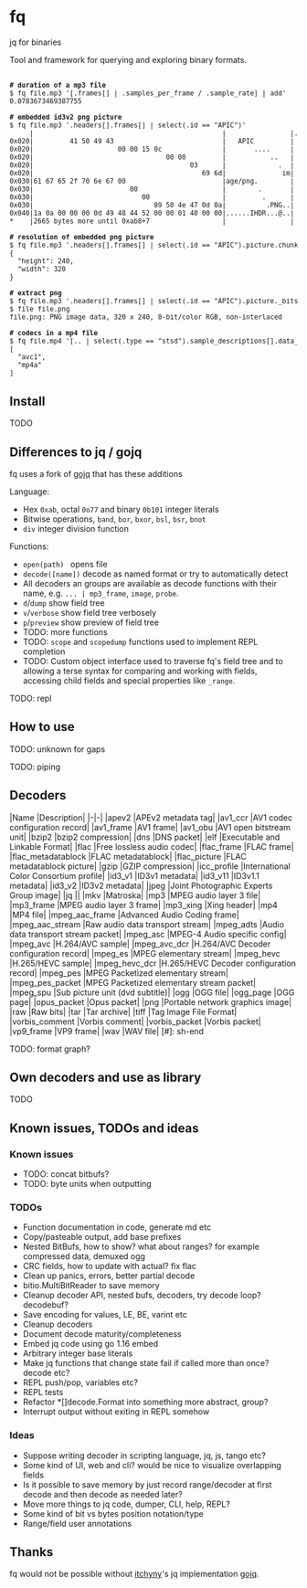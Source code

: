 # fq

jq for binaries

Tool and framework for querying and exploring binary formats.

##

<sub>
<pre sh>
<b># duration of a mp3 file</b> 
$ fq file.mp3 '[.frames[] | .samples_per_frame / .sample_rate] | add' 
0.0783673469387755
 
<b># embedded id3v2 png picture</b> 
$ fq file.mp3 '.headers[].frames[] | select(.id == "APIC")' 
     |                                               |                |.headers[0].frames[1]:
0x020|         41 50 49 43                           |   APIC         |  id: "APIC" (Attached picture)
0x020|                     00 00 15 0c               |       ....     |  size: 2700
0x020|                                 00 00         |           ..   | -flags:
0x020|                                       03      |             .  |  text_encoding: UTF-8 (3)
0x020|                                          69 6d|              im|  mime_type: "image/png"
0x030|61 67 65 2f 70 6e 67 00                        |age/png.        |
0x030|                        00                     |        .       |  picture_type: 0
0x030|                           00                  |         .      |  description: ""
0x030|                              89 50 4e 47 0d 0a|          .PNG..| -picture: png
0x040|1a 0a 00 00 00 0d 49 48 44 52 00 00 01 40 00 00|......IHDR...@..|
*    |2665 bytes more until 0xab8+7                  |                |
 
<b># resolution of embedded png picture</b> 
$ fq file.mp3 '.headers[].frames[] | select(.id == "APIC").picture.chunks[] | select(.type == "IHDR") | {width, height}' 
{
  "height": 240,
  "width": 320
}
 
<b># extract png</b> 
$ fq file.mp3 '.headers[].frames[] | select(.id == "APIC").picture._bits' > file.png 
$ file file.png 
file.png: PNG image data, 320 x 240, 8-bit/color RGB, non-interlaced
 
<b># codecs in a mp4 file</b> 
$ fq file.mp4 '[.. | select(.type == "stsd").sample_descriptions[].data_format]' 
[
  "avc1",
  "mp4a"
]
</pre>
</sub>

## Install

TODO

## Differences to jq / gojq

fq uses a fork of [gojq](https://github.com/itchyny/gojq) that has these additions

Language:

- Hex `0xab`, octal `0o77` and binary `0b101` integer literals
- Bitwise operations, `band`, `bor`, `bxor`, `bsl`, `bsr`, `bnot`
- `div` integer division function

Functions:

- `open(path) ` opens file
- `decode([name])` decode as named format or try to automatically detect
- All decoders an groups are available as decode functions with their name, e.g. `... | mp3_frame`, `image`, `probe`.
- `d`/`dump` show field tree
- `v`/`verbose` show field tree verbosely
- `p`/`preview` show preview of field tree
- TODO: more functions
- TODO: `scope` and `scopedump` functions used to implement REPL completion
- TODO: Custom object interface used to traverse fq's field tree and to allowing a terse
syntax for comparing and working with fields, accessing child fields and special properties like `_range`.

TODO: repl

## How to use

TODO: unknown for gaps

TODO: piping

## Decoders

[./decoders_markdown.jq]: sh-start
|Name               |Description|
|-|-|
|apev2              |APEv2 metadata tag|
|av1_ccr            |AV1 codec configuration record|
|av1_frame          |AV1 frame|
|av1_obu            |AV1 open bitstream unit|
|bzip2              |bzip2 compression|
|dns                |DNS packet|
|elf                |Executable and Linkable Format|
|flac               |Free lossless audio codec|
|flac_frame         |FLAC frame|
|flac_metadatablock |FLAC metadatablock|
|flac_picture       |FLAC metadatablock picture|
|gzip               |GZIP compression|
|icc_profile        |International Color Consortium profile|
|id3_v1             |ID3v1 metadata|
|id3_v11            |ID3v1.1 metadata|
|id3_v2             |ID3v2 metadata|
|jpeg               |Joint Photographic Experts Group image|
|jq                 ||
|mkv                |Matroska|
|mp3                |MPEG audio layer 3 file|
|mp3_frame          |MPEG audio layer 3 frame|
|mp3_xing           |Xing header|
|mp4                |MP4 file|
|mpeg_aac_frame     |Advanced Audio Coding frame|
|mpeg_aac_stream    |Raw audio data transport stream|
|mpeg_adts          |Audio data transport stream packet|
|mpeg_asc           |MPEG-4 Audio specific config|
|mpeg_avc           |H.264/AVC sample|
|mpeg_avc_dcr       |H.264/AVC Decoder configuration record|
|mpeg_es            |MPEG elementary stream|
|mpeg_hevc          |H.265/HEVC sample|
|mpeg_hevc_dcr      |H.265/HEVC Decoder configuration record|
|mpeg_pes           |MPEG Packetized elementary stream|
|mpeg_pes_packet    |MPEG Packetized elementary stream packet|
|mpeg_spu           |Sub picture unit (dvd subtitle)|
|ogg                |OGG file|
|ogg_page           |OGG page|
|opus_packet        |Opus packet|
|png                |Portable network graphics image|
|raw                |Raw bits|
|tar                |Tar archive|
|tiff               |Tag Image File Format|
|vorbis_comment     |Vorbis comment|
|vorbis_packet      |Vorbis packet|
|vp9_frame          |VP9 frame|
|wav                |WAV file|
[#]: sh-end

TODO: format graph?

## Own decoders and use as library

TODO

## Known issues, TODOs and ideas

### Known issues

- TODO: concat bitbufs?
- TODO: byte units when outputting

### TODOs

- Function documentation in code, generate md etc
- Copy/pasteable output, add base prefixes
- Nested BitBufs, how to show? what about ranges? for example compressed data, demuxed ogg
- CRC fields, how to update with actual? fix flac
- Clean up panics, errors, better partial decode
- bitio.MultiBitReader to save memory
- Cleanup decoder API, nested bufs, decoders, try decode loop? decodebuf?
- Save encoding for values, LE, BE, varint etc
- Cleanup decoders
- Document decode maturity/completeness
- Embed jq code using go 1.16 embed
- Arbitrary integer base literals
- Make jq functions that change state fail if called more than once? decode etc?
- REPL push/pop, variables etc?
- REPL tests
- Refactor *[]decode.Format into something more abstract, group?
- Interrupt output without exiting in REPL somehow

### Ideas

- Suppose writing decoder in scripting language, jq, js, tango etc?
- Some kind of UI, web and cli? would be nice to visualize overlapping fields
- Is it possible to save memory by just record range/decoder at first decode and
then decode as needed later?
- Move more things to jq code, dumper, CLI, help, REPL?
- Some kind of bit vs bytes position notation/type
- Range/field user annotations

## Thanks

fq would not be possible without [itchyny](https://github.com/itchyny)'s
jq implementation [gojq](https://github.com/itchyny/gojq).
